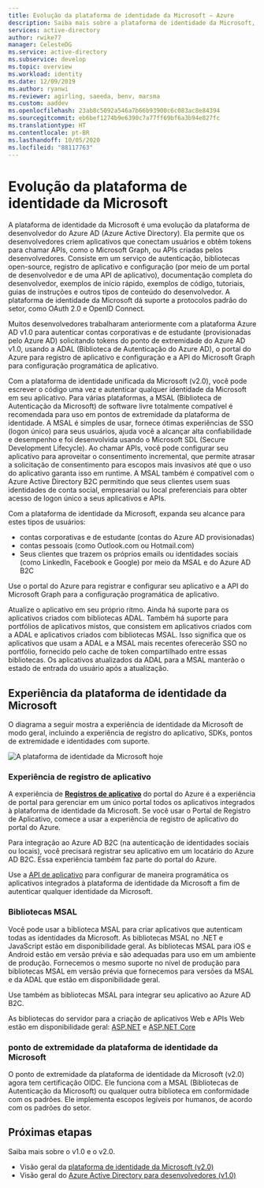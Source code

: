 ```yaml
---
title: Evolução da plataforma de identidade da Microsoft – Azure
description: Saiba mais sobre a plataforma de identidade da Microsoft, uma evolução da plataforma de desenvolvedor e serviço de identidade do Azure AD (Azure Active Directory).
services: active-directory
author: rwike77
manager: CelesteDG
ms.service: active-directory
ms.subservice: develop
ms.topic: overview
ms.workload: identity
ms.date: 12/09/2019
ms.author: ryanwi
ms.reviewer: agirling, saeeda, benv, marsma
ms.custom: aaddev
ms.openlocfilehash: 23ab8c5092a546a7b66b93900c6c083ac8e84394
ms.sourcegitcommit: eb6bef1274b9e6390c7a77ff69bf6a3b94e827fc
ms.translationtype: HT
ms.contentlocale: pt-BR
ms.lasthandoff: 10/05/2020
ms.locfileid: "88117763"
---
```

# <a name="evolution-of-microsoft-identity-platform"></a>Evolução da plataforma de identidade da Microsoft

A plataforma de identidade da Microsoft é uma evolução da plataforma de desenvolvedor do Azure AD (Azure Active Directory). Ela permite que os desenvolvedores criem aplicativos que conectam usuários e obtêm tokens para chamar APIs, como o Microsoft Graph, ou APIs criadas pelos desenvolvedores. Consiste em um serviço de autenticação, bibliotecas open-source, registro de aplicativo e configuração (por meio de um portal de desenvolvedor e de uma API de aplicativo), documentação completa do desenvolvedor, exemplos de início rápido, exemplos de código, tutoriais, guias de instruções e outros tipos de conteúdo do desenvolvedor. A plataforma de identidade da Microsoft dá suporte a protocolos padrão do setor, como OAuth 2.0 e OpenID Connect.

Muitos desenvolvedores trabalharam anteriormente com a plataforma Azure AD v1.0 para autenticar contas corporativas e de estudante (provisionadas pelo Azure AD) solicitando tokens do ponto de extremidade do Azure AD v1.0, usando a ADAL (Biblioteca de Autenticação do Azure AD), o portal do Azure para registro de aplicativo e configuração e a API do Microsoft Graph para configuração programática de aplicativo.

Com a plataforma de identidade unificada da Microsoft (v2.0), você pode escrever o código uma vez e autenticar qualquer identidade da Microsoft em seu aplicativo. Para várias plataformas, a MSAL (Biblioteca de Autenticação da Microsoft) de software livre totalmente compatível é recomendada para uso em pontos de extremidade da plataforma de identidade. A MSAL é simples de usar, fornece ótimas experiências de SSO (logon único) para seus usuários, ajuda você a alcançar alta confiabilidade e desempenho e foi desenvolvida usando o Microsoft SDL (Secure Development Lifecycle). Ao chamar APIs, você pode configurar seu aplicativo para aproveitar o consentimento incremental, que permite atrasar a solicitação de consentimento para escopos mais invasivos até que o uso do aplicativo garanta isso em runtime.  A MSAL também é compatível com o Azure Active Directory B2C permitindo que seus clientes usem suas identidades de conta social, empresarial ou local preferenciais para obter acesso de logon único a seus aplicativos e APIs.

Com a plataforma de identidade da Microsoft, expanda seu alcance para estes tipos de usuários:

- contas corporativas e de estudante (contas do Azure AD provisionadas)
- contas pessoais (como Outlook.com ou Hotmail.com)
- Seus clientes que trazem os próprios emails ou identidades sociais (como LinkedIn, Facebook e Google) por meio da MSAL e do Azure AD B2C

Use o portal do Azure para registrar e configurar seu aplicativo e a API do Microsoft Graph para a configuração programática de aplicativo.

Atualize o aplicativo em seu próprio ritmo. Ainda há suporte para os aplicativos criados com bibliotecas ADAL. Também há suporte para portfólios de aplicativos mistos, que consistem em aplicativos criados com a ADAL e aplicativos criados com bibliotecas MSAL. Isso significa que os aplicativos que usam a ADAL e a MSAL mais recentes oferecerão SSO no portfólio, fornecido pelo cache de token compartilhado entre essas bibliotecas. Os aplicativos atualizados da ADAL para a MSAL manterão o estado de entrada do usuário após a atualização.

## <a name="microsoft-identity-platform-experience"></a>Experiência da plataforma de identidade da Microsoft

O diagrama a seguir mostra a experiência de identidade da Microsoft de modo geral, incluindo a experiência de registro do aplicativo, SDKs, pontos de extremidade e identidades com suporte.

![A plataforma de identidade da Microsoft hoje](./media/about-microsoft-identity-platform/about-microsoft-identity-platform.svg)

### <a name="app-registration-experience"></a>Experiência de registro de aplicativo

A experiência de **[Registros de aplicativo](https://go.microsoft.com/fwlink/?linkid=2083908)** do portal do Azure é a experiência de portal para gerenciar em um único portal todos os aplicativos integrados à plataforma de identidade da Microsoft. Se você usar o Portal de Registro de Aplicativo, comece a usar a experiência de registro de aplicativo do portal do Azure.

Para integração ao Azure AD B2C (na autenticação de identidades sociais ou locais), você precisará registrar seu aplicativo em um locatário do Azure AD B2C. Essa experiência também faz parte do portal do Azure.

Use a [API de aplicativo](/graph/api/resources/application?view=graph-rest-1.0) para configurar de maneira programática os aplicativos integrados à plataforma de identidade da Microsoft a fim de autenticar qualquer identidade da Microsoft.

### <a name="msal-libraries"></a>Bibliotecas MSAL

Você pode usar a biblioteca MSAL para criar aplicativos que autenticam todas as identidades da Microsoft. As bibliotecas MSAL no .NET e JavaScript estão em disponibilidade geral. As bibliotecas MSAL para iOS e Android estão em versão prévia e são adequadas para uso em um ambiente de produção. Fornecemos o mesmo suporte no nível de produção para bibliotecas MSAL em versão prévia que fornecemos para versões da MSAL e da ADAL que estão em disponibilidade geral.

Use também as bibliotecas MSAL para integrar seu aplicativo ao Azure AD B2C.

As bibliotecas do servidor para a criação de aplicativos Web e APIs Web estão em disponibilidade geral: [ASP.NET](/aspnet/overview) e [ASP.NET Core](/aspnet/core/?view=aspnetcore-2.2)

### <a name="microsoft-identity-platform-endpoint"></a>ponto de extremidade da plataforma de identidade da Microsoft

O ponto de extremidade da plataforma de identidade da Microsoft (v2.0) agora tem certificação OIDC. Ele funciona com a MSAL (Bibliotecas de Autenticação da Microsoft) ou qualquer outra biblioteca em conformidade com os padrões. Ele implementa escopos legíveis por humanos, de acordo com os padrões do setor.

## <a name="next-steps"></a>Próximas etapas

Saiba mais sobre o v1.0 e o v2.0.

* Visão geral da [plataforma de identidade da Microsoft (v2.0)](../develop/v2-overview.md)
* Visão geral do [Azure Active Directory para desenvolvedores (v1.0)](v1-overview.md)